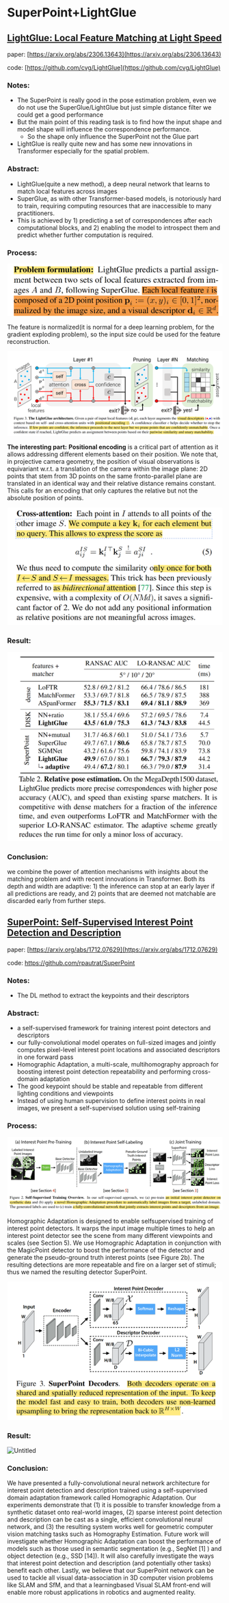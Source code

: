 # SuperPoint+LightGlue

## [LightGlue: Local Feature Matching at Light Speed]([https://arxiv.org/abs/2306.13643](https://arxiv.org/abs/2306.13643))

paper: [https://arxiv.org/abs/2306.13643](https://arxiv.org/abs/2306.13643)

code: [https://github.com/cvg/LightGlue](https://github.com/cvg/LightGlue)

### Notes:

- The SuperPoint is really good in the pose estimation problem, even we do not use the SuperGlue/LightGlue but just simple distance filter we could get a good performance
- But the main point of this reading task is to find how the input shape and model shape will influence the correspondence performance.
    - So the shape only influence the SuperPoint not the Glue part
- LightGlue is really quite new and has some new innovations in Transformer especially for the spatial problem.

### Abstract:

- LightGlue(quite a new method), a deep neural network that learns to match local features across images
- SuperGlue, as with other Transformer-based models, is notoriously hard to train, requiring computing resources that are inaccessible to many practitioners.
- This is achieved by 1) predicting a set of correspondences after each computational blocks, and 2) enabling the model to introspect them and predict whether further computation is required.

### Process:

![Untitled](SuperPoint+LightGlue%201a2c866714a74d06a30c21c61ef84550/Untitled.png)

The feature is normalized(it is normal for a deep learning problem, for the gradient exploding problem), so the input size could be used for the feature reconstruction.

![Untitled](SuperPoint+LightGlue%201a2c866714a74d06a30c21c61ef84550/Untitled%201.png)

**The interesting part:** **Positional encoding** is a critical part of attention as it allows addressing different elements based on their position. We note that, in projective camera geometry, the position of visual observations is equivariant w.r.t. a translation of the camera within the image plane: 2D points that stem from 3D points on the same fronto-parallel plane are translated in an identical way and their relative distance remains constant. This calls for an encoding that only captures the relative but not the absolute position of points.

![Untitled](SuperPoint+LightGlue%201a2c866714a74d06a30c21c61ef84550/Untitled%202.png)

### Result:

![Untitled](SuperPoint+LightGlue%201a2c866714a74d06a30c21c61ef84550/Untitled%203.png)

### Conclusion:

we combine the power of attention mechanisms with insights about the matching problem and with recent innovations in Transformer. Both its depth and width are adaptive: 1) the inference can stop at an early layer if all predictions are ready, and 2) points that are deemed not matchable are discarded early from further steps.

## [****SuperPoint: Self-Supervised Interest Point Detection and Description****]([https://arxiv.org/abs/1712.07629](https://arxiv.org/abs/1712.07629))

paper: [https://arxiv.org/abs/1712.07629](https://arxiv.org/abs/1712.07629)

code: https://github.com/rpautrat/SuperPoint

### Notes:

- The DL method to extract the keypoints and their descriptors

### Abstract:

- a self-supervised framework for training interest point detectors and descriptors
- our fully-convolutional model operates on full-sized images and jointly computes pixel-level interest point locations and associated descriptors in one forward pass
- Homographic Adaptation, a multi-scale, multihomography approach for boosting interest point detection repeatability and performing cross-domain adaptation
- The good keypoint should be stable and repeatable from different lighting conditions and viewpoints
- Instead of using human supervision to define interest points in real images, we present a self-supervised solution using self-training

### Process:

![Untitled](SuperPoint+LightGlue%201a2c866714a74d06a30c21c61ef84550/Untitled%204.png)

Homographic Adaptation is designed to enable selfsupervised training of interest point detectors. It warps the input image multiple times to help an interest point detector see the scene from many different viewpoints and scales (see Section 5). We use Homographic Adaptation in conjunction with the MagicPoint detector to boost the performance of the detector and generate the pseudo-ground truth interest points (see Figure 2b). The resulting detections are more repeatable and fire on a larger set of stimuli; thus we named the resulting detector SuperPoint.

![Untitled](SuperPoint+LightGlue%201a2c866714a74d06a30c21c61ef84550/Untitled%205.png)

### Result:

![Untitled](SuperPoint+LightGlue%201a2c866714a74d06a30c21c61ef84550/Untitled%206.png)

### Conclusion:

We have presented a fully-convolutional neural network architecture for interest point detection and description trained using a self-supervised domain adaptation framework called Homographic Adaptation. Our experiments demonstrate that (1) it is possible to transfer knowledge from a synthetic dataset onto real-world images, (2) sparse interest point detection and description can be cast as a single, efficient convolutional neural network, and (3) the resulting system works well for geometric computer vision matching tasks such as Homography Estimation. Future work will investigate whether Homographic Adaptation can boost the performance of models such as those used in semantic segmentation (e.g., SegNet [1] ) and object detection (e.g., SSD [14]). It will also carefully investigate the ways that interest point detection and description (and potentially other tasks) benefit each other. Lastly, we believe that our SuperPoint network can be used to tackle all visual data-association in 3D computer vision problems like SLAM and SfM, and that a learningbased Visual SLAM front-end will enable more robust applications in robotics and augmented reality.
